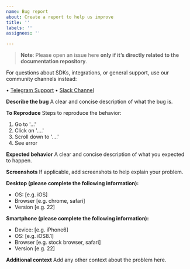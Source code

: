 ```yaml
---
name: Bug report
about: Create a report to help us improve
title: ''
labels: ''
assignees: ''

---
```


> **Note**: Please open an issue here **only if it’s directly related to the documentation repository**.

For questions about SDKs, integrations, or general support, use our community channels instead:

• [Telegram Support](https://t.me/particle_developer_bot)
• [Slack Channel](https://join.slack.com/t/particlenetworkhq/shared_invite/zt-3blxdzcd2-7skD8MNWUn_20eOrp9SICA)

**Describe the bug**
A clear and concise description of what the bug is.

**To Reproduce**
Steps to reproduce the behavior:
1. Go to '...'
2. Click on '....'
3. Scroll down to '....'
4. See error

**Expected behavior**
A clear and concise description of what you expected to happen.

**Screenshots**
If applicable, add screenshots to help explain your problem.

**Desktop (please complete the following information):**
 - OS: [e.g. iOS]
 - Browser [e.g. chrome, safari]
 - Version [e.g. 22]

**Smartphone (please complete the following information):**
 - Device: [e.g. iPhone6]
 - OS: [e.g. iOS8.1]
 - Browser [e.g. stock browser, safari]
 - Version [e.g. 22]

**Additional context**
Add any other context about the problem here.
